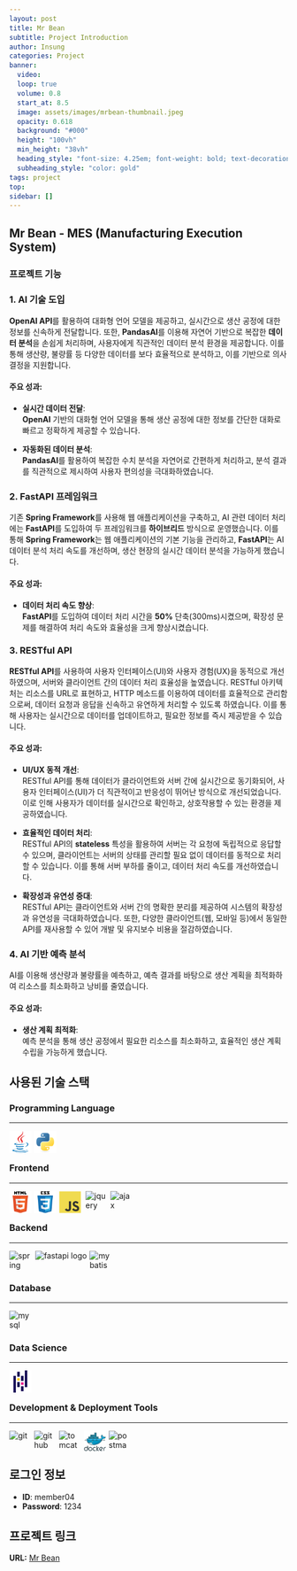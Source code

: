 ```yaml
---
layout: post
title: Mr Bean
subtitle: Project Introduction
author: Insung
categories: Project
banner:
  video: 
  loop: true
  volume: 0.8
  start_at: 8.5
  image: assets/images/mrbean-thumbnail.jpeg
  opacity: 0.618
  background: "#000"
  height: "100vh"
  min_height: "38vh"
  heading_style: "font-size: 4.25em; font-weight: bold; text-decoration: underline"
  subheading_style: "color: gold"
tags: project
top:
sidebar: []
---
```


## Mr Bean - MES (Manufacturing Execution System)

### 프로젝트 기능

### 1. **AI 기술 도입**
**OpenAI API**를 활용하여 대화형 언어 모델을 제공하고, 실시간으로 생산 공정에 대한 정보를 신속하게 전달합니다. 또한, **PandasAI**를 이용해 자연어 기반으로 복잡한 **데이터 분석**을 손쉽게 처리하며, 사용자에게 직관적인 데이터 분석 환경을 제공합니다. 이를 통해 생산량, 불량률 등 다양한 데이터를 보다 효율적으로 분석하고, 이를 기반으로 의사 결정을 지원합니다.

#### 주요 성과:
- **실시간 데이터 전달**:  
  **OpenAI** 기반의 대화형 언어 모델을 통해 생산 공정에 대한 정보를 간단한 대화로 빠르고 정확하게 제공할 수 있습니다.

- **자동화된 데이터 분석**:  
  **PandasAI**를 활용하여 복잡한 수치 분석을 자연어로 간편하게 처리하고, 분석 결과를 직관적으로 제시하여 사용자 편의성을 극대화하였습니다.

### 2. **FastAPI 프레임워크**
기존 **Spring Framework**를 사용해 웹 애플리케이션을 구축하고, AI 관련 데이터 처리에는 **FastAPI**를 도입하여 두 프레임워크를 **하이브리드** 방식으로 운영했습니다. 이를 통해 **Spring Framework**는 웹 애플리케이션의 기본 기능을 관리하고, **FastAPI**는 AI 데이터 분석 처리 속도를 개선하며, 생산 현장의 실시간 데이터 분석을 가능하게 했습니다.

#### 주요 성과:
- **데이터 처리 속도 향상**:  
  **FastAPI**를 도입하여 데이터 처리 시간을 **50%** 단축(300ms)시켰으며, 확장성 문제를 해결하여 처리 속도와 효율성을 크게 향상시켰습니다.

### 3. **RESTful API**

**RESTful API**를 사용하여 사용자 인터페이스(UI)와 사용자 경험(UX)을 동적으로 개선하였으며, 서버와 클라이언트 간의 데이터 처리 효율성을 높였습니다. RESTful 아키텍처는 리소스를 URL로 표현하고, HTTP 메소드를 이용하여 데이터를 효율적으로 관리함으로써, 데이터 요청과 응답을 신속하고 유연하게 처리할 수 있도록 하였습니다. 이를 통해 사용자는 실시간으로 데이터를 업데이트하고, 필요한 정보를 즉시 제공받을 수 있습니다.

#### 주요 성과:
- **UI/UX 동적 개선**:  
  RESTful API를 통해 데이터가 클라이언트와 서버 간에 실시간으로 동기화되어, 사용자 인터페이스(UI)가 더 직관적이고 반응성이 뛰어난 방식으로 개선되었습니다. 이로 인해 사용자가 데이터를 실시간으로 확인하고, 상호작용할 수 있는 환경을 제공하였습니다.

- **효율적인 데이터 처리**:  
  RESTful API의 **stateless** 특성을 활용하여 서버는 각 요청에 독립적으로 응답할 수 있으며, 클라이언트는 서버의 상태를 관리할 필요 없이 데이터를 동적으로 처리할 수 있습니다. 이를 통해 서버 부하를 줄이고, 데이터 처리 속도를 개선하였습니다.

- **확장성과 유연성 증대**:  
  RESTful API는 클라이언트와 서버 간의 명확한 분리를 제공하여 시스템의 확장성과 유연성을 극대화하였습니다. 또한, 다양한 클라이언트(웹, 모바일 등)에서 동일한 API를 재사용할 수 있어 개발 및 유지보수 비용을 절감하였습니다.

### 4. **AI 기반 예측 분석**
AI를 이용해 생산량과 불량률을 예측하고, 예측 결과를 바탕으로 생산 계획을 최적화하여 리소스를 최소화하고 낭비를 줄였습니다.

#### 주요 성과:
- **생산 계획 최적화**:  
  예측 분석을 통해 생산 공정에서 필요한 리소스를 최소화하고, 효율적인 생산 계획 수립을 가능하게 했습니다.


## 사용된 기술 스택

### Programming Language

---
<a href="https://www.java.com" target="_blank" rel="noreferrer">
  <img style="float:left; margin-right:5px;" src="https://raw.githubusercontent.com/devicons/devicon/master/icons/java/java-original.svg" alt="java" width="40" height="40"/>
</a>
<a href="https://www.python.org" target="_blank" rel="noreferrer">
    <img style="float:left; margin-right:5px;" src="https://raw.githubusercontent.com/devicons/devicon/master/icons/python/python-original.svg" alt="python" width="40" height="40"/>
</a><br><br>

### Frontend

---
<a href="https://www.w3.org/html/" target="_blank" rel="noreferrer"> 
  <img style="float:left; margin-right:5px;" src="https://raw.githubusercontent.com/devicons/devicon/master/icons/html5/html5-original-wordmark.svg" alt="html5" width="40" height="40"/>
</a>
<a href="https://www.w3schools.com/css/" target="_blank" rel="noreferrer"> 
  <img style="float:left; margin-right:5px;" src="https://raw.githubusercontent.com/devicons/devicon/master/icons/css3/css3-original-wordmark.svg" alt="css3" width="40" height="40"/>
</a> 
<a href="https://developer.mozilla.org/en-US/docs/Web/JavaScript" target="_blank" rel="noreferrer"> 
  <img style="float:left; margin-right:8px;" src="https://raw.githubusercontent.com/devicons/devicon/master/icons/javascript/javascript-original.svg" alt="javascript" width="40" height="40"/>
</a>
<a href="https://jquery.com/" target="_blank" rel="noreferrer">
  <img style="float:left; margin-right:5px;" src="https://img1.daumcdn.net/thumb/R1280x0/?scode=mtistory2&amp;fname=https%3A%2F%2Fblog.kakaocdn.net%2Fdn%2FF0Hil%2FbtsDqQe9Gh9%2FgEqI1NbhRoCPSWh4v4Vprk%2Fimg.png" alt="jquery" width="40" height="40"/>
</a>
<a href="https://www.w3schools.com/xml/ajax_intro.asp" target="_blank" rel="noreferrer">
  <img style="float:left; margin-right:5px;" src="https://img1.daumcdn.net/thumb/R1280x0/?scode=mtistory2&amp;fname=https%3A%2F%2Fblog.kakaocdn.net%2Fdn%2Fd0BpMb%2FbtsDxNgClLV%2FHWQNqIZDFIFVhaiEGk3o1k%2Fimg.png" alt="ajax" width="40" height="40"/>
</a><br><br>

### Backend

---
<a href="https://spring.io/" target="_blank" rel="noreferrer"> 
  <img style="float:left; margin-right:7px;" src="https://www.vectorlogo.zone/logos/springio/springio-icon.svg" alt="spring" width="40" height="40"/>
</a>
<a href="https://fastapi.tiangolo.com/" target="_blank" rel="noreferrer"> 
    <img style="float:left; margin-right:5px;" src="https://cdn.jsdelivr.net/gh/devicons/devicon/icons/fastapi/fastapi-original.svg" height="40" alt="fastapi logo"/>
</a>
<a href="https://blog.mybatis.org" target="_blank" rel="noreferrer">
  <img style="float:left; margin-right:5px;" src="https://img1.daumcdn.net/thumb/R1280x0/?scode=mtistory2&amp;fname=https%3A%2F%2Fblog.kakaocdn.net%2Fdn%2FdeIusJ%2FbtsDrFc1hLD%2FYkTAFHVyXRKm9GiTlvSwzk%2Fimg.png" alt="mybatis" width="40" height="40">
</a><br><br>

### Database

---
<a href="https://www.mysql.com/" target="_blank" rel="noreferrer">
  <img style="float:left; margin-right:5px;" src="https://img1.daumcdn.net/thumb/R1280x0/?scode=mtistory2&amp;fname=https%3A%2F%2Fblog.kakaocdn.net%2Fdn%2FmMHpU%2FbtsDxLXpqlY%2FIUikfxyNVo3YXbl2K5QndK%2Fimg.png" alt="mysql" width="40" height="40"/>
</a><br><br>

### Data Science

--- 

<a href="https://pandas.pydata.org/" target="_blank" rel="noreferrer">
    <img style="float:left; margin-right:5px;" src="https://raw.githubusercontent.com/devicons/devicon/2ae2a900d2f041da66e950e4d48052658d850630/icons/pandas/pandas-original.svg" alt="pandas" width="40" height="40"/>
</a><br><br>

### Development & Deployment Tools

---

<a href="https://git-scm.com/" target="_blank" rel="noreferrer"> 
  <img style="float:left; margin-right:5px;" src="https://www.vectorlogo.zone/logos/git-scm/git-scm-icon.svg" alt="git" width="40" height="40"/>
</a> 
<a href="https://github.com/" target="_blank" rel="noreferrer">
  <img style="float:left; margin-right:5px;" src="https://img1.daumcdn.net/thumb/R1280x0/?scode=mtistory2&amp;fname=https%3A%2F%2Fblog.kakaocdn.net%2Fdn%2FbxixOB%2FbtsDrkG3rTF%2Fd7wMGaUhBtJ7srWtBuGaxk%2Fimg.png" alt="github" width="40" height="40"/>
</a>
<a href="https://tomcat.apache.org/" target="_blank" rel="noreferrer">
  <img style="float:left; margin-right:5px;" src="https://img1.daumcdn.net/thumb/R1280x0/?scode=mtistory2&amp;fname=https%3A%2F%2Fblog.kakaocdn.net%2Fdn%2FrbPBh%2FbtsDqnqHRBc%2FKsGY3yKAJS4EAIWm5gjMik%2Fimg.png" alt="tomcat" width="40" height="40"/>
</a>
<a href="https://www.docker.com/" target="_blank" rel="noreferrer">
  <img style="float:left; margin-right:5px;" src="https://raw.githubusercontent.com/devicons/devicon/master/icons/docker/docker-original-wordmark.svg" alt="docker" width="40" height="40"/>
</a>
<a href="https://postman.com" target="_blank" rel="noreferrer"> 
  <img style="float:left; margin-right:5px;" src="https://www.vectorlogo.zone/logos/getpostman/getpostman-icon.svg" alt="postman" width="40" height="40"/>
</a>
<br><br>

## 로그인 정보

- **ID**: member04
- **Password**: 1234

## 프로젝트 링크
**URL:** <a href="http://c7d2408t2p2.itwillbs.com" target="_blank" rel="noreferrer">Mr Bean</a>